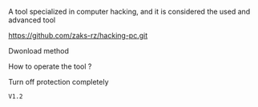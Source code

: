 A tool specialized in computer hacking, and it is considered the used and advanced tool



https://github.com/zaks-rz/hacking-pc.git

Dwonload method


How to operate the tool ?

Turn off protection completely





```
V1.2
```
